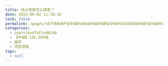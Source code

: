```yaml
---
title: 线上死锁怎么排查？
date: 2022-06-02 11:18:16
lock: false
permalink: /pages/%E7%BA%BF%E4%B8%8A%E6%AD%BB%E9%94%81%E6%80%8E%E4%B9%88%E6%8E%92%E6%9F%A5%EF%BC%9F
categories: 
  - LearnJavaToFindAJob
  - 【中级】12k-26k档
  - 高阶
  - 项目深度
tags: 
  - null
---
```

